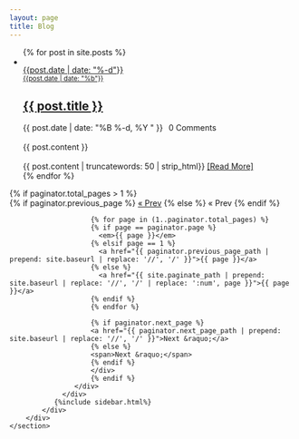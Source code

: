 ```yaml
---
layout: page
title: Blog
---
```


<section class="blog-items">
        <div class="container">
            <div class="row">
                <div class="col-md-9 col-sm-7">
                    <div class="row">
                    <ul class="post-list">
                        {% for post in site.posts %}
                        <li>
                         <div class="col-sm-12 col-md-12">
                            <div class="single-blog single-column">
                                <div class="post-thumb">
                                    <a href="{{ post.url | prepend: site.baseurl }}"><img src="images/{{post.title}}.jpg" class="img-responsive" alt=""></a>
                                    <div class="post-overlay">
                                       <span class="uppercase"><a href="{{ post.url | prepend: site.baseurl }}">{{post.date | date: "%-d"}} <br><small>{{post.date | date: "%b"}}</small></a></span>
                                   </div>
                                </div>
                                <div class="post-content overflow">
                                    <h2 class="post-title bold"><a class="post-link" href="{{ post.url | prepend: site.baseurl }}">{{ post.title }}</a></h2>
<!--
                                     <h1>
          <a class="post-link" href="{{ post.url | prepend: site.baseurl }}">{{ post.title }}</a>
        </h1>
-->
          <span class="post-meta">{{ post.date | date: "%B %-d, %Y  " }}<span class="disqus-comment-count" style="margin-left:10px;" data-disqus-identifier="{{ post.url | prepend: site.baseurl }}">0 Comments</span></span>
          <div class="preview">
             <br/> {{ post.content }} 
          </div><br/>
          <div class="post-entry">
      {{ post.content | truncatewords: 50 | strip_html}}
	  <a href="{{ post.url | prepend: site.baseurl }}" >[Read&nbsp;More]</a>
    </div>
                                </div>
                            </div>
                        </div>
                        </li>
                         {% endfor %}
                    </ul>
                    </div>
                    <div class="blog-pagination">
                        {% if paginator.total_pages > 1 %}
                        <div class="pagination">
                        {% if paginator.previous_page %}
                        <a href="{{ paginator.previous_page_path | prepend: site.baseurl | replace: '//', '/' }}">&laquo; Prev</a>
                        {% else %}
                        <span>&laquo; Prev</span>
                        {% endif %}

                        {% for page in (1..paginator.total_pages) %}
                        {% if page == paginator.page %}
                          <em>{{ page }}</em>
                        {% elsif page == 1 %}
                          <a href="{{ paginator.previous_page_path | prepend: site.baseurl | replace: '//', '/' }}">{{ page }}</a>
                        {% else %}
                          <a href="{{ site.paginate_path | prepend: site.baseurl | replace: '//', '/' | replace: ':num', page }}">{{ page }}</a>
                        {% endif %}
                        {% endfor %}

                        {% if paginator.next_page %}
                        <a href="{{ paginator.next_page_path | prepend: site.baseurl | replace: '//', '/' }}">Next &raquo;</a>
                        {% else %}
                        <span>Next &raquo;</span>
                        {% endif %}
                        </div>
                        {% endif %}
                    </div>
                 </div>
               {%include sidebar.html%}
            </div>
        </div>
    </section>
    
